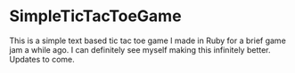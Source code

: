 # SimpleTicTacToeGame
This is a simple text based tic tac toe game I made in Ruby for a brief game jam a while ago. I can definitely see myself making this infinitely better. Updates to come.
